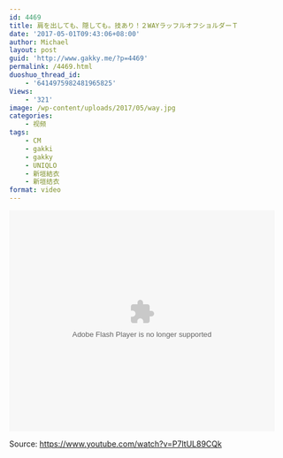 ```yaml
---
id: 4469
title: 肩を出しても、隠しても。技あり！２WAYラッフルオフショルダーＴ
date: '2017-05-01T09:43:06+08:00'
author: Michael
layout: post
guid: 'http://www.gakky.me/?p=4469'
permalink: /4469.html
duoshuo_thread_id:
    - '6414975982481965825'
Views:
    - '321'
image: /wp-content/uploads/2017/05/way.jpg
categories:
    - 视频
tags:
    - CM
    - gakki
    - gakky
    - UNIQLO
    - 新垣結衣
    - 新垣结衣
format: video
---
```


<embed align="middle" height="400" src="http://player.youku.com/player.php/sid/XMjczODM5MDY1Mg==/v.swf" type="application/x-shockwave-flash" width="480"></embed>

Source: <https://www.youtube.com/watch?v=P7ltUL89CQk>